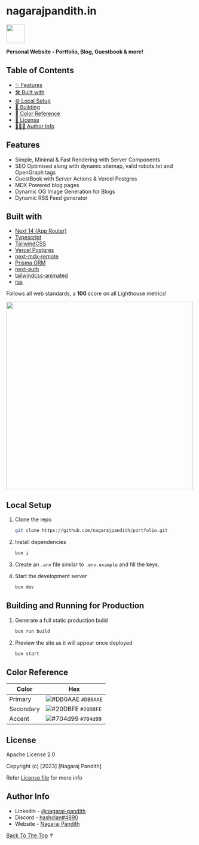 # nagarajpandith.in

<img src="https://github.com/nagarajpandith/portfolio/assets/83623339/aa49a416-48a8-475c-bf50-ad222ebd6088" width="50px"/>

**Personal Website - Portfolio, Blog, Guestbook & more!**

## Table of Contents

- [✨ Features](#features)
- [🛠️ Built with](#built-with)
- [⚙️ Local Setup](#local-setup)
- [🚀 Building](#building-and-running-for-production)
- [🎨 Color Reference](#color-reference)
- [📃 License](#license)
- [👨🏼‍💻 Author Info](#author-info)

## Features
- Simple, Minimal & Fast Rendering with Server Components
- SEO Optimised along with dynamic sitemap, valid robots.txt and OpenGraph tags
- GuestBook with Server Actions & Vercel Postgres
- MDX Powered blog pages
- Dynamic OG Image Generation for Blogs
- Dynamic RSS Feed generator

## Built with
- [Next 14 (App Router)](https://nextjs.org/)
- [Typescript](https://www.typescriptlang.org/)
- [TailwindCSS](https://tailwindcss.com/)
- [Vercel Postgres](https://vercel.com/docs/storage/vercel-postgres)
- [next-mdx-remote](https://github.com/hashicorp/next-mdx-remote)
- [Prisma ORM](https://www.prisma.io/)
- [next-auth](https://authjs.dev/)
- [tailwindcss-animated](https://www.tailwindcss-animated.com/)
- [rss](https://github.com/dylang/node-rss)

Follows all web standards, a **100** score on all Lighthouse metrics!

<img src="https://github.com/nagarajpandith/portfolio/assets/83623339/62349bb4-5823-41ad-a931-6232162ef931" width="500px"/>

## Local Setup
1. Clone the repo

   ```sh
   git clone https://github.com/nagarajpandith/portfolio.git
   ```

2. Install dependencies

   ```sh
   bun i
   ```

3. Create an `.env` file similar to `.env.example` and fill the keys.

4. Start the development server

   ```sh
   bun dev
   ```

## Building and Running for Production

1. Generate a full static production build

   ```sh
   bun run build
   ```

2. Preview the site as it will appear once deployed

   ```sh
   bun start
   ```

## Color Reference

| Color          | Hex                                                                |
| -------------- | ------------------------------------------------------------------ |
| Primary           | ![#DB0AAE](https://via.placeholder.com/10/DB0AAE?text=+) `#DB0AAE` |
| Secondary     | ![#20DBFE](https://via.placeholder.com/10/20DBFE?text=+) `#20DBFE` |
| Accent  | ![#704d99](https://via.placeholder.com/10/704d99?text=+) `#704d99` |

## License

Apache License 2.0

Copyright (c) [2023] [Nagaraj Pandith]

Refer [License file](https://github.com/nagarajpandith/portfolio/blob/main/LICENSE) for more info

## Author Info

- Linkedin - [@nagaraj-pandith](https://www.linkedin.com/in/nagaraj-pandith/)
- Discord - [hashclan#4890](https://www.discord.com/users/hashclan#4890)
- Website - [Nagaraj Pandith](https://www.nagarajpandith.in/)

[Back To The Top](#table-of-contents) ↑
